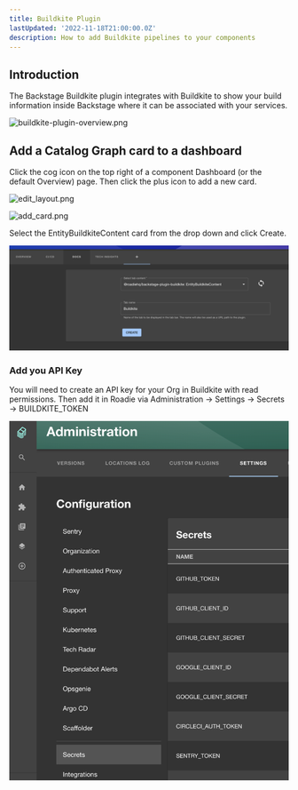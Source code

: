 ```yaml
---
title: Buildkite Plugin
lastUpdated: '2022-11-18T21:00:00.0Z'
description: How to add Buildkite pipelines to your components
---
```


## Introduction

The Backstage Buildkite plugin integrates with Buildkite to show your build information inside Backstage where it can be associated with your services.

![buildkite-plugin-overview.png]('../../../assets/buildkite-plugin-overview.png')

## Add a Catalog Graph card to a dashboard

Click the cog icon on the top right of a component Dashboard (or the default Overview) page. Then click the plus icon to add a new card.

![edit_layout.png](edit_layout.png)

![add_card.png](add_card.png)

Select the EntityBuildkiteContent card from the drop down and click Create.

![add-buildkite-card.png](add-buildkite-card.png)

### Add you API Key
You will need to create an API key for your Org in Buildkite with read permissions.
Then add it in Roadie via Administration -> Settings -> Secrets -> BUILDKITE_TOKEN 

![Add BUILDKITE_TOKEN to Secrets in Settings Page](../../../assets/add-secrets.png)
